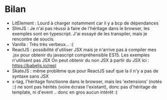 Bilan
=====
- LitElement : Lourd à charger notamment car il y a bcp de dépendances
- SlimJS : Je n'ai pas réussi à faire de l'héritage dans le browser, les 
  exemples sont en typescript. J'ai essayé de les transpiler, mais je 
  rencontre de soucis.
- Vanilla : Très très verbeux... :( 
- ReactJS : possibilité d'utiliser JSX mais je n'arrive pas à compiler mes .jsx pour obtenir du javascript compréhensible ES15. Les exemples n'utilisent pas JSX
On peut obtenir du non JSX à partir du JSX ici :
https://babeljs.io/repl 
- SkateJS : même problème que pour ReactJS sauf que la il n'y a pas de syntaxe sans JSX
- x-tag, l'héritage fonctionne dans le browser, mais les 'extensions' (notés ::) ne sont pas hérités (voire écrase l'existant), donc pas d'héritage de template, ni d'event .. donc en gros aucun intérêt :( 
